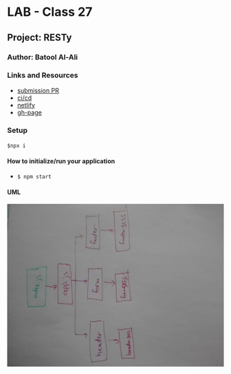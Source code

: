 # LAB - Class 27

## Project: RESTy

### Author: Batool Al-Ali

### Links and Resources

- [submission PR](https://github.com/batool-alali-401-advanced-javascript/RESTy/pull/1)
- [ci/cd]()
- [netlify]()
- [gh-page]()

### Setup
` $npx i `

#### How to initialize/run your application 
- `$ npm start`


#### UML
![UML Diagram](UML.jpg)